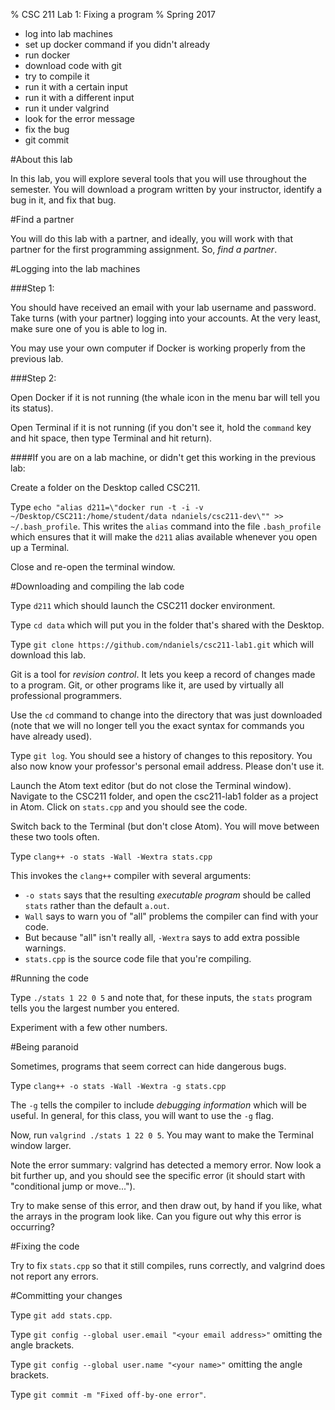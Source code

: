 % CSC 211 Lab 1: Fixing a program
% Spring 2017

- log into lab machines
- set up docker command if you didn't already
- run docker
- download code with git
- try to compile it
- run it with a certain input
- run it with a different input
- run it under valgrind
- look for the error message
- fix the bug
- git commit

#About this lab

In this lab, you will explore several tools that you will use throughout the semester. You will download a program written by your instructor, identify a bug in it, and fix that bug.

#Find a partner

You will do this lab with a partner, and ideally, you will work with that partner for the first programming assignment. So, *find a partner*.

#Logging into the lab machines

###Step 1:

You should have received an email with your lab username and password. Take turns (with your partner) logging into your accounts. At the very least, make sure one of you is able to log in.

You may use your own computer if Docker is working properly from the previous lab.

###Step 2:

Open Docker if it is not running (the whale icon in the menu bar will tell you its status).

Open Terminal if it is not running (if you don't see it, hold the `command` key and hit space, then type Terminal and hit return).

####If you are on a lab machine, or didn't get this working in the previous lab:

Create a folder on the Desktop called CSC211.

Type `echo "alias d211=\"docker run -t -i -v ~/Desktop/CSC211:/home/student/data ndaniels/csc211-dev\"" >> ~/.bash_profile`. This writes the `alias` command into the file `.bash_profile` which ensures that it will make the `d211` alias available whenever you open up a Terminal.

Close and re-open the terminal window.

#Downloading and compiling the lab code

Type `d211` which should launch the CSC211 docker environment.

Type `cd data` which will put you in the folder that's shared with the Desktop.

Type `git clone https://github.com/ndaniels/csc211-lab1.git` which will download this lab. 

Git is a tool for *revision control*. It lets you keep a record of changes made to a program. Git, or other programs like it, are used by virtually all professional programmers.

Use the `cd` command to change into the directory that was just downloaded (note that we will no longer tell you the exact syntax for commands you have already used).

Type `git log`. You should see a history of changes to this repository. You also now know your professor's personal email address. Please don't use it.

Launch the Atom text editor (but do not close the Terminal window). Navigate to the CSC211 folder, and open the csc211-lab1 folder as a project in Atom. Click on `stats.cpp` and you should see the code.

Switch back to the Terminal (but don't close Atom). You will move between these two tools often.

Type `clang++ -o stats -Wall -Wextra stats.cpp`

This invokes the `clang++` compiler with several arguments:

- `-o stats` says that the resulting *executable program* should be called `stats` rather than the default `a.out`.
- `Wall` says to warn you of "all" problems the compiler can find with your code.
- But because "all" isn't really all, `-Wextra` says to add extra possible warnings.
- `stats.cpp` is the source code file that you're compiling.

#Running the code

Type `./stats 1 22 0 5` and note that, for these inputs, the `stats` program tells you the largest number you entered.

Experiment with a few other numbers.

#Being paranoid

Sometimes, programs that seem correct can hide dangerous bugs.

Type `clang++ -o stats -Wall -Wextra -g stats.cpp`

The `-g` tells the compiler to include *debugging information* which will be useful. In general, for this class, you will want to use the `-g` flag.

Now, run `valgrind ./stats 1 22 0 5`. You may want to make the Terminal window larger.

Note the error summary: valgrind has detected a memory error. Now look a bit further up, and you should see the specific error (it should start with "conditional jump or move...").

Try to make sense of this error, and then draw out, by hand if you like, what the arrays in the program look like. Can you figure out why this error is occurring?

#Fixing the code

Try to fix `stats.cpp` so that it still compiles, runs correctly, and valgrind does not report any errors.

#Committing your changes

Type `git add stats.cpp`.

Type `git config --global user.email "<your email address>"` omitting the angle brackets.

Type `git config --global user.name "<your name>"` omitting the angle brackets.

Type `git commit -m "Fixed off-by-one error"`.
